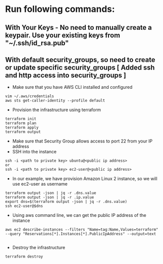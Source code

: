 # Run following commands:

## With Your Keys - No need to manually create a keypair. Use your existing keys from "~/.ssh/id_rsa.pub"
## With default security_groups, so need to create or update specific security_groups [ Added ssh and http access into security_groups ]

* Make sure that you have AWS CLI installed and configured

```
vim ~/.aws/credentials
aws sts get-caller-identity --profile default
```


* Provision the infrastructure using terraform

```
terraform init
terraform plan
terraform apply
terraform output
``` 

* Make sure that Security Group allows access to port 22 from your IP address
* SSH into the instance

```
ssh -i <path to private key> ubuntu@<public ip address>
or
ssh -i <path to private key> ec2-user@<public ip address>
```

* In our example, we have provision Amazon Linux 2 instance, so we will use ec2-user as username
```
terraform output -json | jq -r .dns.value
terraform output -json | jq -r .ip.value
export dns=$(terraform output -json | jq -r .dns.value)
ssh ec2-user@$dns
```

* Using aws command line, we can get the public IP address of the instance

```
aws ec2 describe-instances --filters "Name=tag:Name,Values=terraform" --query "Reservations[*].Instances[*].PublicIpAddress" --output=text


```


* Destroy the infrastructure

```
terraform destroy
```
